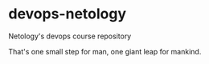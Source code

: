 # devops-netology
Netology's devops course repository

That's one small step for man, one giant leap for mankind.
